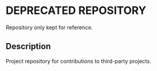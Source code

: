 # DEPRECATED REPOSITORY
Repository only kept for reference.

## Description
Project repository for contributions to third-party projects.
